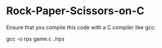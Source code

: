 # Rock-Paper-Scissors-on-C

Ensure that you compile this code with a C compiler like gcc:

gcc -o rps game.c
./rps